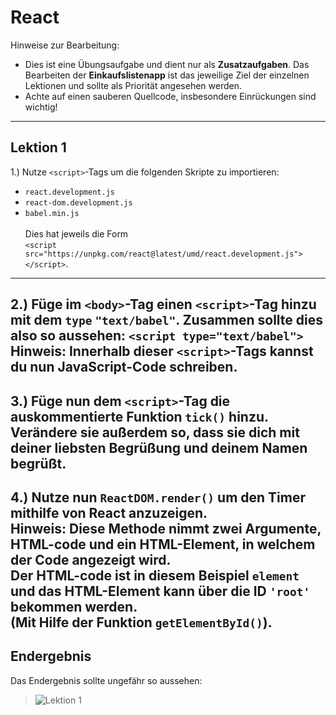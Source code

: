 # React

Hinweise zur Bearbeitung:

- Dies ist eine Übungsaufgabe und dient nur als **Zusatzaufgaben**. Das Bearbeiten der
  **Einkaufslistenapp** ist das jeweilige Ziel der einzelnen Lektionen und sollte als Priorität angesehen werden.
- Achte auf einen sauberen Quellcode, insbesondere Einrückungen sind wichtig!

---

## Lektion 1

1.) Nutze `<script>`-Tags um die folgenden Skripte zu importieren:

- `react.development.js`
- `react-dom.development.js`
- `babel.min.js`
  <br><br>Dies hat jeweils die
  Form <br>`<script src="https://unpkg.com/react@latest/umd/react.development.js"></script>`.
---

2.) Füge im `<body>`-Tag einen `<script>`-Tag hinzu mit dem `type` `"text/babel"`. Zusammen sollte dies also
so aussehen: `<script type="text/babel">`
**Hinweis**: Innerhalb dieser `<script>`-Tags kannst du nun JavaScript-Code schreiben.
---

3.) Füge nun dem `<script>`-Tag die auskommentierte Funktion `tick()` hinzu. Verändere sie außerdem so, dass sie dich
mit deiner liebsten Begrüßung und deinem Namen begrüßt.
---

4.) Nutze nun `ReactDOM.render()` um den Timer mithilfe von React anzuzeigen.
<br>**Hinweis**: Diese Methode nimmt zwei Argumente, HTML-code und ein HTML-Element, in welchem der Code angezeigt wird.
<br>Der HTML-code ist in diesem Beispiel `element` und das HTML-Element kann über die ID `'root'` bekommen werden.
<br>(Mit Hilfe der Funktion `getElementById()`).
---


## Endergebnis

Das Endergebnis sollte ungefähr so aussehen:
> ![Lektion 1](../../img/lösungsBilder/lektion1a.png)



